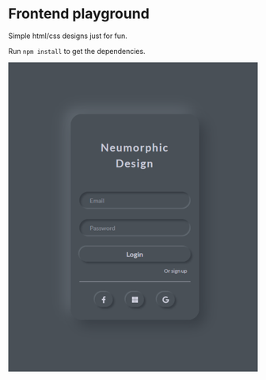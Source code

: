 # Frontend playground

Simple html/css designs just for fun.

Run `npm install` to get the dependencies.

![alt text](./login/Result.png "Login")
